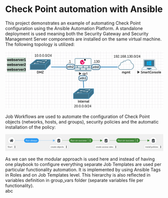 # Check Point automation with Ansible

This project demonstrates an example of automating Check Point configuration using the Ansible Automation Platform. A standalone deployment is used meaning both the Security Gateway and Security Management Server components are installed on the same virtual machine. The following topology is utilized:

![Check Point lab](files/checkpoint_lab.png)


Job Workflows are used to automate the configuration of Check Point objects (networks, hosts, and groups), security policies and the automatic installation of the policy:

![Job Workflow](files/checkpoint_workflow_template.png)

As we can see the modular approach is used here and instead of having one playbook to configure everything separate Job Templates are used per particular functionality automation. It is implemented by using Ansible Tags in Roles and on Job Templates level. This hierarchy is also reflected in variables definition in group_vars folder (separate variables file per functionality).  
abc
